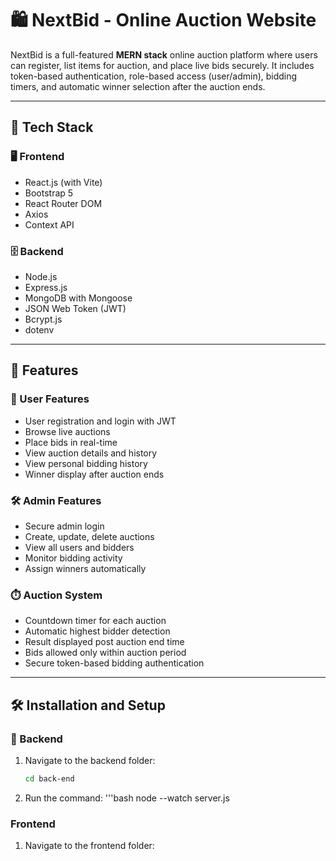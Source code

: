 # 🛍️ NextBid - Online Auction Website

NextBid is a full-featured **MERN stack** online auction platform where users can register, list items for auction, and place live bids securely. It includes token-based authentication, role-based access (user/admin), bidding timers, and automatic winner selection after the auction ends.

---

## 🚀 Tech Stack

### 🖥️ Frontend
- React.js (with Vite)
- Bootstrap 5
- React Router DOM
- Axios
- Context API

### 🗄️ Backend
- Node.js
- Express.js
- MongoDB with Mongoose
- JSON Web Token (JWT)
- Bcrypt.js
- dotenv

---

## 🧰 Features

### 👤 User Features
- User registration and login with JWT
- Browse live auctions
- Place bids in real-time
- View auction details and history
- View personal bidding history
- Winner display after auction ends

### 🛠️ Admin Features
- Secure admin login
- Create, update, delete auctions
- View all users and bidders
- Monitor bidding activity
- Assign winners automatically

### ⏱️ Auction System
- Countdown timer for each auction
- Automatic highest bidder detection
- Result displayed post auction end time
- Bids allowed only within auction period
- Secure token-based bidding authentication


---

## 🛠️ Installation and Setup

### 🔧 Backend

1. Navigate to the backend folder:
   ```bash
   cd back-end
2. Run the command:
   '''bash
   node --watch server.js

### Frontend

1. Navigate to the frontend folder:
    



